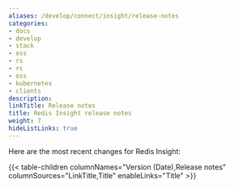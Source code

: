 ```yaml
---
aliases: /develop/connect/insight/release-notes
categories:
- docs
- develop
- stack
- oss
- rs
- rc
- oss
- kubernetes
- clients
description:
linkTitle: Release notes
title: Redis Insight release notes
weight: 7
hideListLinks: true
---
```


Here are the most recent changes for Redis Insight:

{{< table-children columnNames="Version (Date),Release notes" columnSources="LinkTitle,Title" enableLinks="Title" >}}
